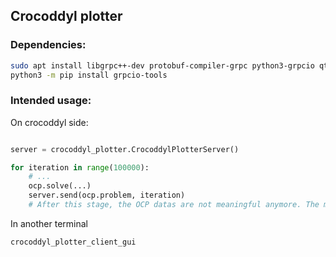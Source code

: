 ## Crocoddyl plotter

### Dependencies:

```bash
sudo apt install libgrpc++-dev protobuf-compiler-grpc python3-grpcio qt6-base-dev grpc-proto python3-pip
python3 -m pip install grpcio-tools
```
<!-- python3-grpcio-tools ? -->

### Intended usage:

On crocoddyl side:
```python

server = crocoddyl_plotter.CrocoddylPlotterServer()

for iteration in range(100000):
	# ...
	ocp.solve(...)
	server.send(ocp.problem, iteration)
	# After this stage, the OCP datas are not meaningful anymore. The matrices have been swapped and will be sent in another thread.
```

In another terminal
```
crocoddyl_plotter_client_gui
```
